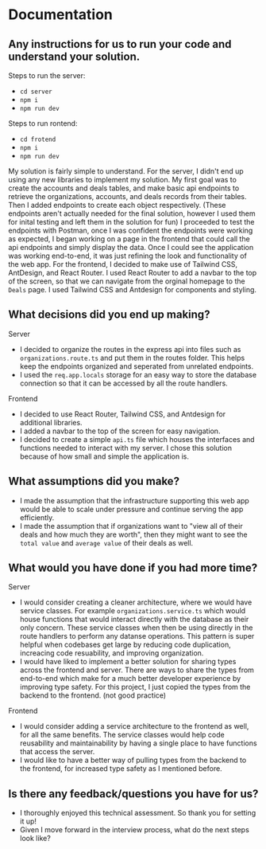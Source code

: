 # Documentation

## Any instructions for us to run your code and understand your solution.

Steps to run the server:

- `cd server`
- `npm i`
- `npm run dev`

Steps to run rontend:

- `cd frotend`
- `npm i`
- `npm run dev`

My solution is fairly simple to understand. For the server, I didn't end up using any new libraries to implement my solution. My first goal was to create the accounts and deals tables, and make basic api endpoints to retrieve the organizations, accounts, and deals records from their tables. Then I added endpoints to create each object respectively. (These endpoints aren't actually needed for the final solution, however I used them for inital testing and left them in the solution for fun) I proceeded to test the endpoints with Postman, once I was confident the endpoints were working as expected, I began working on a page in the frontend that could call the api endpoints and simply display the data. Once I could see the application was working end-to-end, it was just refining the look and functionality of the web app. For the frontend, I decided to make use of Tailwind CSS, AntDesign, and React Router. I used React Router to add a navbar to the top of the screen, so that we can navigate from the orginal homepage to the `Deals` page. I used Tailwind CSS and Antdesign for components and styling.

## What decisions did you end up making?

Server

- I decided to organize the routes in the express api into files such as `organizations.route.ts` and put them in the routes folder. This helps keep the endpoints organized and seperated from unrelated endpoints.
- I used the `req.app.locals` storage for an easy way to store the database connection so that it can be accessed by all the route handlers.

Frontend

- I decided to use React Router, Tailwind CSS, and Antdesign for additional libraries.
- I added a navbar to the top of the screen for easy navigation.
- I decided to create a simple `api.ts` file which houses the interfaces and functions needed to interact with my server. I chose this solution because of how small and simple the application is.

## What assumptions did you make?

- I made the assumption that the infrastructure supporting this web app would be able to scale under pressure and continue serving the app efficiently.
- I made the assumption that if organizations want to "view all of their deals and how much they are worth", then they might want to see the `total value` and `average value` of their deals as well.

## What would you have done if you had more time?

Server

- I would consider creating a cleaner architecture, where we would have service classes. For example `organizations.service.ts` which would house functions that would interact directly with the database as their only concern. These service classes when then be using directly in the route handlers to perform any datanse operations. This pattern is super helpful when codebases get large by reducing code duplication, increacing code resuability, and improving organization.
- I would have liked to implement a better solution for sharing types across the frontend and server. There are ways to share the types from end-to-end which make for a much better developer experience by improving type safety. For this project, I just copied the types from the backend to the frontend. (not good practice)

Frontend

- I would consider adding a service architecture to the frontend as well, for all the same benefits. The service classes would help code reusability and maintainability by having a single place to have functions that access the server.
- I would like to have a better way of pulling types from the backend to the frontend, for increased type safety as I mentioned before.

## Is there any feedback/questions you have for us?

- I thoroughly enjoyed this technical assessment. So thank you for setting it up!
- Given I move forward in the interview process, what do the next steps look like?
